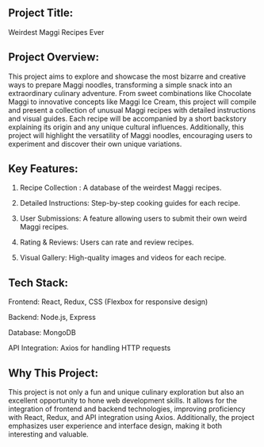 ## Project Title:
Weirdest Maggi Recipes Ever

## Project Overview:
This project aims to explore and showcase the most bizarre and creative ways to prepare Maggi noodles, transforming a simple snack into an extraordinary culinary adventure. From sweet combinations like Chocolate Maggi to innovative concepts like Maggi Ice Cream, this project will compile and present a collection of unusual Maggi recipes with detailed instructions and visual guides. Each recipe will be accompanied by a short backstory explaining its origin and any unique cultural influences. Additionally, this project will highlight the versatility of Maggi noodles, encouraging users to experiment and discover their own unique variations.

## Key Features:
1. Recipe Collection : A database of the weirdest Maggi recipes.

2. Detailed Instructions: Step-by-step cooking guides for each recipe.

3. User Submissions: A feature allowing users to submit their own weird Maggi recipes.

4. Rating & Reviews: Users can rate and review recipes.

4. Visual Gallery: High-quality images and videos for each recipe.

## Tech Stack:
Frontend: React, Redux, CSS (Flexbox for responsive design)

Backend: Node.js, Express

Database: MongoDB

API Integration: Axios for handling HTTP requests

## Why This Project:
This project is not only a fun and unique culinary exploration but also an excellent opportunity to hone web development skills. It allows for the integration of frontend and backend technologies, improving proficiency with React, Redux, and API integration using Axios. Additionally, the project emphasizes user experience and interface design, making it both interesting and valuable.